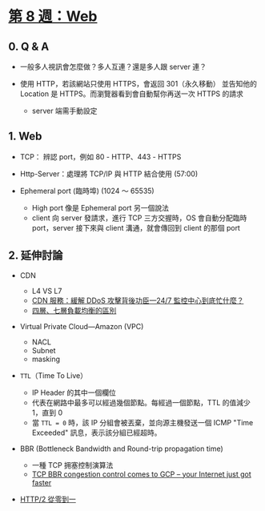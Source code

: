 ##### <!-- ref 放置區 -->

[第 8 週：web]: https://youtu.be/alnzFK-4xMY

# [第 8 週：Web]

## 0. Q & A

- 一般多人視訊會怎麼做？多人互連？還是多人跟 server 連？

- 使用 HTTP，若該網站只使用 HTTPS，會返回 301（永久移動） 並告知他的 Location 是 HTTPS。而瀏覽器看到會自動幫你再送一次 HTTPS 的請求
  - server 端需手動設定

## 1. Web

- TCP： 辨認 port，例如 80 - HTTP、443 - HTTPS

- Http-Server：處理將 TCP/IP 與 HTTP 結合使用 (57:00)

- Ephemeral port (臨時埠) (1024 ～ 65535)

  - High port 像是 Ephemeral port 另一個說法
  - client 向 server 發請求，進行 TCP 三方交握時，OS 會自動分配臨時 port，server 接下來與 client 溝通，就會傳回到 client 的那個 port

## 2. 延伸討論

- CDN

  - L4 VS L7
  - [CDN 服務：緩解 DDoS 攻擊背後功臣—24/7 監控中心到底忙什麼？](https://www.apeiro8.com/why-is-customer-success-team-crucial-to-a-cdn-service-with-built-in-ddos-mitigation/)
  - [四層、七層負載均衡的區別](https://jaminzhang.github.io/lb/L4-L7-Load-Balancer-Difference/)

- Virtual Private Cloud—Amazon (VPC)

  - NACL
  - Subnet
  - masking

- `TTL`（Time To Live）

  - IP Header 的其中一個欄位
  - 代表在網路中最多可以經過幾個節點。每經過一個節點，TTL 的值減少 1，直到 0
  - 當 `TTL = 0` 時，該 IP 分組會被丟棄，並向源主機發送一個 ICMP "Time Exceeded" 訊息，表示該分組已經超時。

- BBR (Bottleneck Bandwidth and Round-trip propagation time)

  - 一種 TCP 拥塞控制演算法
  - [TCP BBR congestion control comes to GCP – your Internet just got faster](https://cloud.google.com/blog/products/networking/tcp-bbr-congestion-control-comes-to-gcp-your-internet-just-got-faster)

- [HTTP/2 從零到一](https://hieven.medium.com/http-2-%E5%BE%9E%E9%9B%B6%E5%88%B0%E4%B8%80-be221087cd35)
